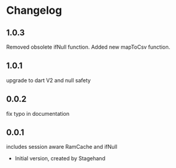 # Changelog

## 1.0.3
Removed obsolete ifNull function.
Added new mapToCsv function.

## 1.0.1
upgrade to dart V2 and null safety

## 0.0.2
fix typo in documentation

## 0.0.1
includes session aware RamCache and ifNull

- Initial version, created by Stagehand
